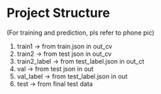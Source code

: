 


# Project Structure

(For training and prediction, pls refer to phone pic)

1. train1 -> from train.json in out_cv
2. train2 -> from test json in out_cv 
3. train2_label -> from test_label.json in out_ct
4. val -> from test json in out
5. val_label -> from test_label.json in out
6. test -> from final test data


